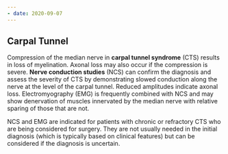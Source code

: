 ```yaml
---
- date: 2020-09-07
---
```


## Carpal Tunnel

<!-- carpal tunnel diagnosing study -->

Compression of the median nerve in **carpal tunnel syndrome** (CTS) results in loss of myelination. Axonal loss may also occur if the compression is severe. **Nerve conduction studies** (NCS) can confirm the diagnosis and assess the severity of CTS by  demonstrating slowed conduction along the nerve at the level of the  carpal tunnel. Reduced amplitudes indicate axonal loss.  Electromyography (EMG) is frequently combined with NCS and may show  denervation of muscles innervated by the median nerve with relative  sparing of those that are not.

NCS and EMG are  indicated for patients with chronic or refractory CTS who are being  considered for surgery. They are not usually needed in the initial  diagnosis (which is typically based on clinical features) but can be  considered if the diagnosis is uncertain.
